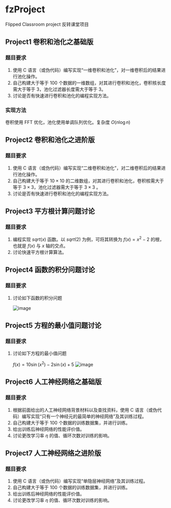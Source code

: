 # fzProject

Flipped Classroom project 反转课堂项目

## Project1 卷积和池化之基础版

### 题目要求

1. 使用 C 语言（或伪代码）编写实现“一维卷积和池化”，对一维卷积后的结果进行池化操作。
2. 自己构建大于等于 $100$ 个数据的一维数组，对其进行卷积和池化，卷积核长度需大于等于 $3$，池化过滤器长度需大于等于 $3$。
3. 讨论是否有快速进行卷积和池化的编程实现方法。

### 实现方法

卷积使用 FFT 优化，池化使用单调队列优化。复杂度 $O(n \log n)$

## Project2 卷积和池化之进阶版

### 题目要求

1. 使用 C 语言（或伪代码）编写实现“二维卷积和池化”，对二维卷积后的结果进行池化操作。
2. 自己构建大于等于 $10 \times 10$ 的二维数组，对其进行卷积和池化，卷积核需大于等于 $3 \times 3$，池化过滤器需大于等于 $3 \times 3$ 。
3. 讨论是否有快速进行卷积和池化的编程实现方法。

## Project3 平方根计算问题讨论

### 题目要求

1. 编程实现 $sqrt(x)$ 函数。以 $sqrt(2)$ 为例，可将其转换为 $f(x)=x^2-2$ 的根，也就是 $f(x)$ 与 $x$ 轴的交点。
2. 讨论快速平方根计算算法。

## Project4 函数的积分问题讨论

### 题目要求

1. 讨论如下函数的积分问题
   
   ![image](https://github.com/99-wood/fzProject/assets/54342274/f367d198-871a-45fd-98b0-263afe934dcf)

## Project5 方程的最小值问题讨论

### 题目要求

1. 讨论如下方程的最小值问题

   $f(x) = 10\sin(x ^ 2) - 2\sin(x) + 5$
   ![image](https://github.com/99-wood/fzProject/assets/54342274/7d628ac8-199b-440e-bea7-ff3cc0a2c82f)

## Project6 人工神经网络之基础版

### 题目要求

1. 根据前面给出的人工神经网络背景材料以及查找资料，使用 C 语言（或伪代码）编写实现“只有一个神经元的最简单的神经网络”及其训练过程。
2. 自己构建大于等于 $100$ 个数据的训练数据集，并进行训练。
3. 给出训练后神经网络的性能评价值。
4. 讨论更改学习率 $\eta$ 的值、循环次数对训练的影响。
   
## Project7 人工神经网络之进阶版

### 题目要求

1. 使用 C 语言（或伪代码）编写实现“单隐层神经网络”及其训练过程。
2. 自己构建大于等于 $100$ 个数据的训练数据集，并进行训练。
3. 给出训练后神经网络的性能评价值。
4. 讨论更改学习率 $\eta$ 的值、循环次数对训练的影响。




